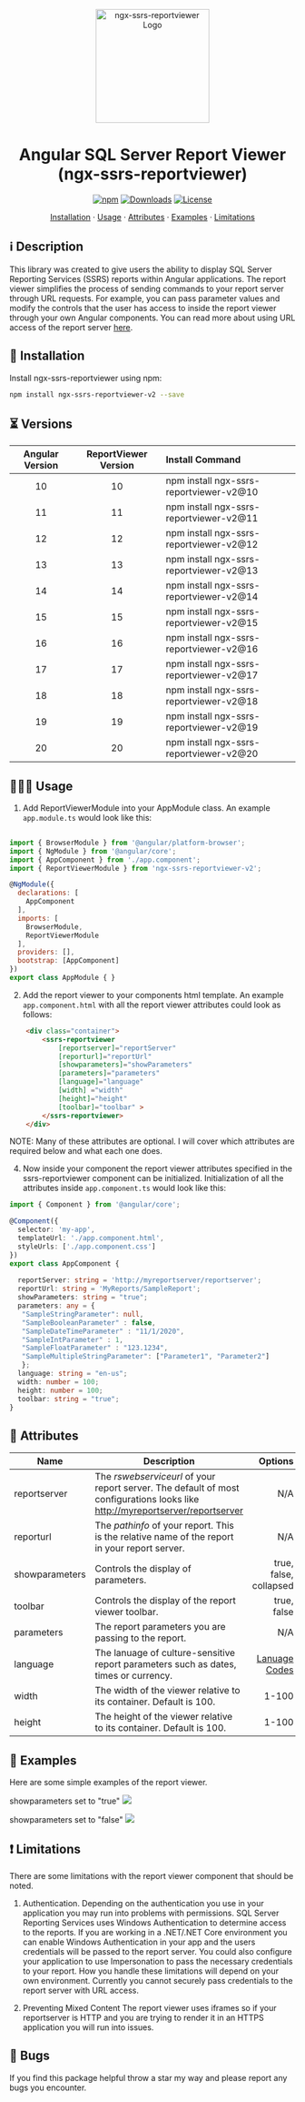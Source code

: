<p align="center">
  <img src="images/ssrslogo.png" alt="ngx-ssrs-reportviewer Logo" width="200">
</p>

<h1 align="center">Angular SQL Server Report Viewer (ngx-ssrs-reportviewer)</h1>

<p align="center">
<a href="https://www.npmjs.com/package/ngx-ssrs-reportviewer-v2"><img src="https://img.shields.io/npm/v/ngx-ssrs-reportviewer.svg?colorB=cb3837" alt="npm"></a>
<a href="https://www.npmjs.com/package/ngx-ssrs-reportviewer-v2"><img src="https://img.shields.io/npm/dt/ngx-ssrs-reportviewer?color=blue" alt="Downloads"></a>
<a href="https://github.com/danisss9/ngx-ssrs-reportviewer-v2/blob/master/LICENSE"><img src="https://img.shields.io/badge/license-MIT-green.svg" alt="License"></a>
</p>

<p align="center">
  <a href="#-installation">Installation</a> ·
  <a href="#-usage">Usage</a> ·
  <a href="#-attributes">Attributes</a> ·
  <a href="#-examples">Examples</a> ·
  <a href="#-limitations">Limitations</a>
</p>

## ℹ️️ Description

This library was created to give users the ability to display SQL Server Reporting Services (SSRS) reports within Angular applications.  The report viewer simplifies the process of sending commands to your report server through URL requests.  For example, you can pass parameter values and modify the controls that the user has access to inside the report viewer through your own Angular components.  You can read more about using URL access of the report server [here](https://docs.microsoft.com/en-us/sql/reporting-services/url-access-ssrs).

## 🔧 Installation

Install ngx-ssrs-reportviewer using npm:

```bash
npm install ngx-ssrs-reportviewer-v2 --save 
```

## ⏳ Versions

| Angular Version | ReportViewer Version |             Install Command             |
| :-------------: | :------------------: | :-------------------------------------- |
| 10              | 10                   | npm install ngx-ssrs-reportviewer-v2@10 |
| 11              | 11                   | npm install ngx-ssrs-reportviewer-v2@11 |
| 12              | 12                   | npm install ngx-ssrs-reportviewer-v2@12 |
| 13              | 13                   | npm install ngx-ssrs-reportviewer-v2@13 |
| 14              | 14                   | npm install ngx-ssrs-reportviewer-v2@14 |
| 15              | 15                   | npm install ngx-ssrs-reportviewer-v2@15 |
| 16              | 16                   | npm install ngx-ssrs-reportviewer-v2@16 |
| 17              | 17                   | npm install ngx-ssrs-reportviewer-v2@17 |
| 18              | 18                   | npm install ngx-ssrs-reportviewer-v2@18 |
| 19              | 19                   | npm install ngx-ssrs-reportviewer-v2@19 |
| 20              | 20                   | npm install ngx-ssrs-reportviewer-v2@20 |

## 👨🏻‍🏫 Usage

1. Add ReportViewerModule into your AppModule class. An example `app.module.ts` would look like this:

```javascript
    
import { BrowserModule } from '@angular/platform-browser';
import { NgModule } from '@angular/core';
import { AppComponent } from './app.component';
import { ReportViewerModule } from 'ngx-ssrs-reportviewer-v2';

@NgModule({
  declarations: [
    AppComponent
  ],
  imports: [
    BrowserModule,
    ReportViewerModule
  ],
  providers: [],
  bootstrap: [AppComponent]
})
export class AppModule { }

```

2. Add the report viewer to your components html template. An example `app.component.html` with all the report viewer attributes could look as follows:

```html
    <div class="container">
        <ssrs-reportviewer
            [reportserver]="reportServer"
            [reporturl]="reportUrl"
            [showparameters]="showParameters" 
            [parameters]="parameters" 
            [language]="language" 
            [width] ="width" 
            [height]="height" 
            [toolbar]="toolbar" >
        </ssrs-reportviewer>
    </div>
```

NOTE: Many of these attributes are optional. I will cover which attributes are required below and what each one does.

4. Now inside your component the report viewer attributes specified in the ssrs-reportviewer component can be initialized. Initialization of all the attributes inside `app.component.ts` would look like this:

```typescript
import { Component } from '@angular/core';

@Component({
  selector: 'my-app',
  templateUrl: './app.component.html',
  styleUrls: ['./app.component.css']
})
export class AppComponent {
 
  reportServer: string = 'http://myreportserver/reportserver';
  reportUrl: string = 'MyReports/SampleReport';
  showParameters: string = "true"; 
  parameters: any = {
   "SampleStringParameter": null,
   "SampleBooleanParameter" : false,
   "SampleDateTimeParameter" : "11/1/2020",
   "SampleIntParameter" : 1,
   "SampleFloatParameter" : "123.1234",
   "SampleMultipleStringParameter": ["Parameter1", "Parameter2"]
   };
  language: string = "en-us";
  width: number = 100;
  height: number = 100;
  toolbar: string = "true";
}
```

## 📝 Attributes

| Name          | Description   | Options | Required |
| ------------- |-------------| -----:|-----:|
| reportserver  | The *rswebserviceurl* of your report server.  The default of most configurations looks like <http://myreportserver/reportserver> | N/A | Yes |
| reporturl      | The *pathinfo* of your report.  This is the relative name of the report in your report server.       |   N/A | Yes |
| showparameters | Controls the display of parameters.      |  true, false, collapsed   | No |
| toolbar | Controls the display of the report viewer toolbar.  |  true, false   | No |
| parameters | The report parameters you are passing to the report.     |  N/A   | No |
| language | The lanuage of culture-sensitive report parameters such as dates, times or currency.     |  [Lanuage Codes](https://msdn.microsoft.com/en-us/library/ms533052(v=vs.85).aspx)  | No |
| width | The width of the viewer relative to its container.  Default is 100.  | 1-100  | No |
| height | The height of the viewer relative to its container.  Default is 100.  | 1-100  | No |

## 🔢 Examples

Here are some simple examples of the report viewer.

showparameters set to "true"
<img src="images/toolbar_true.PNG">

showparameters set to "false"
<img src="images/toolbar_false.PNG">

## ❗ Limitations

There are some limitations with the report viewer component that should be noted.

1. Authentication.
 Depending on the authentication you use in your application you may run into problems with permissions.  SQL Server Reporting Services uses Windows Authentication to determine access to the reports.  If you are working in a .NET/.NET Core environment you can enable Windows Authentication in your app and the users credentials will be passed to the report server.  You could also configure your application to use Impersonation to pass the necessary credentials to your report.  How you handle these limitations will depend on your own environment.  Currently you cannot securely pass credentials to the report server with URL access.

2. Preventing Mixed Content
  The report viewer uses iframes so if your reportserver is HTTP and you are trying to render it in an HTTPS application you will run into issues.

## 🐞 Bugs

If you find this package helpful throw a star my way and please report any bugs you encounter.

